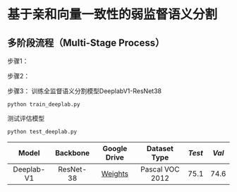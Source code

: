 # 基于亲和向量一致性的弱监督语义分割
## 多阶段流程（Multi-Stage Process）
步骤1：

步骤2：

步骤3：
训练全监督语义分割模型DeeplabV1-ResNet38
```
python train_deeplab.py
```
测试评估模型
```
python test_deeplab.py
```
| Model        | Backbone   | Google Drive | Dataset Type | *Test* |   *Val*   |
|:--------------:|:------------:|:--------------:|:--------------:|:-------:|:---------:|
| Deeplab-V1 | ResNet-38 |[Weights](https://drive.google.com/drive/folders/1b3xzJM6TanoVfff-yIDvfoDe5MfXxKpE)| Pascal VOC 2012 | 75.1 | 74.6 |
